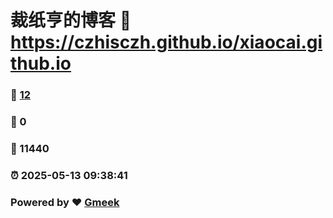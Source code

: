 # 裁纸亨的博客 :link: https://czhisczh.github.io/xiaocai.github.io 
### :page_facing_up: [12](https://czhisczh.github.io/xiaocai.github.io/tag.html) 
### :speech_balloon: 0 
### :hibiscus: 11440 
### :alarm_clock: 2025-05-13 09:38:41 
### Powered by :heart: [Gmeek](https://github.com/Meekdai/Gmeek)

